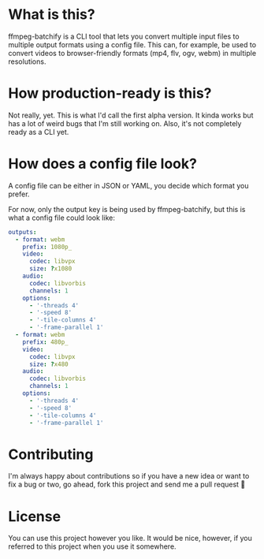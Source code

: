 # What is this?

ffmpeg-batchify is a CLI tool that lets you convert multiple input files to multiple output formats using a config file. 
This can, for example, be used to convert videos to browser-friendly formats (mp4, flv, ogv, webm) in multiple resolutions.

# How production-ready is this?

Not really, yet. This is what I'd call the first alpha version. It kinda works but has a lot of weird bugs that 
I'm still working on. Also, it's not completely ready as a CLI yet.

# How does a config file look?

A config file can be either in JSON or YAML, you decide which format you prefer.

For now, only the output key is being used by ffmpeg-batchify, but this is what a config file could look like:

```yaml
outputs:
  - format: webm
    prefix: 1080p_
    video:
      codec: libvpx
      size: ?x1080
    audio:
      codec: libvorbis
      channels: 1
    options:
      - '-threads 4'
      - '-speed 8'
      - '-tile-columns 4'
      - '-frame-parallel 1'
  - format: webm
    prefix: 480p_
    video:
      codec: libvpx
      size: ?x480
    audio:
      codec: libvorbis
      channels: 1
    options:
      - '-threads 4'
      - '-speed 8'
      - '-tile-columns 4'
      - '-frame-parallel 1'
```

# Contributing

I'm always happy about contributions so if you have a new idea or want to fix a bug or two, go ahead, fork this project
and send me a pull request :rocket:

# License

You can use this project however you like. It would be nice, however, if you referred to this project when you use it somewhere.